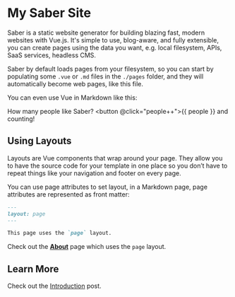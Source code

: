 # My Saber Site

Saber is a static website generator for building blazing fast, modern websites with Vue.js. It's simple to use, blog-aware, and fully extensible, you can create pages using the data you want, e.g. local filesystem, APIs, SaaS services, headless CMS.

Saber by default loads pages from your filesystem, so you can start by populating some `.vue` or `.md` files in the `./pages` folder, and they will automatically become web pages, like this file.

You can even use Vue in Markdown like this:

How many people like Saber? <button @click="people++">{{ people }}</button> and counting!

## Using Layouts

Layouts are Vue components that wrap around your page. They allow you to have the source code for your template in one place so you don’t have to repeat things like your navigation and footer on every page.

You can use page attributes to set layout, in a Markdown page, page attributes are represented as front matter:

```markdown {highlightLines:[2]}
---
layout: page
---

This page uses the `page` layout.
```

Check out the [**About**](./about.md) page which uses the `page` layout.

## Learn More

Check out the [Introduction](https://saber.land/blog/saber/) post.

<script>
export default {
  data() {
    return {
      people: 1024
    }
  }
}
</script>
